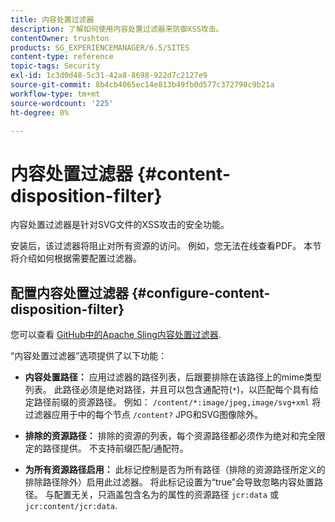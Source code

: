 ```yaml
---
title: 内容处置过滤器
description: 了解如何使用内容处置过滤器来防御XSS攻击。
contentOwner: trushton
products: SG_EXPERIENCEMANAGER/6.5/SITES
content-type: reference
topic-tags: Security
exl-id: 1c3d0d48-5c31-42a8-8698-922d7c2127e9
source-git-commit: 8b4cb4065ec14e813b49fb0d577c372790c9b21a
workflow-type: tm+mt
source-wordcount: '225'
ht-degree: 0%

---
```


# 内容处置过滤器 {#content-disposition-filter}

内容处置过滤器是针对SVG文件的XSS攻击的安全功能。

安装后，该过滤器将阻止对所有资源的访问。 例如，您无法在线查看PDF。 本节将介绍如何根据需要配置过滤器。

## 配置内容处置过滤器 {#configure-content-disposition-filter}

您可以查看 [GitHub中的Apache Sling内容处置过滤器](https://github.com/apache/sling-org-apache-sling-security/blob/master/src/main/java/org/apache/sling/security/impl/ContentDispositionFilterConfiguration.java).

“内容处置过滤器”选项提供了以下功能：

* **内容处置路径：** 应用过滤器的路径列表，后跟要排除在该路径上的mime类型列表。 此路径必须是绝对路径，并且可以包含通配符(`*`)，以匹配每个具有给定路径前缀的资源路径。 例如： `/content/*:image/jpeg,image/svg+xml` 将过滤器应用于中的每个节点 `/content?` JPG和SVG图像除外。

* **排除的资源路径：** 排除的资源的列表，每个资源路径都必须作为绝对和完全限定的路径提供。 不支持前缀匹配/通配符。

* **为所有资源路径启用：** 此标记控制是否为所有路径（排除的资源路径所定义的排除路径除外）启用此过滤器。 将此标记设置为“true”会导致忽略内容处置路径。 与配置无关，只涵盖包含名为的属性的资源路径 `jcr:data` 或 `jcr:content/jcr:data`.
